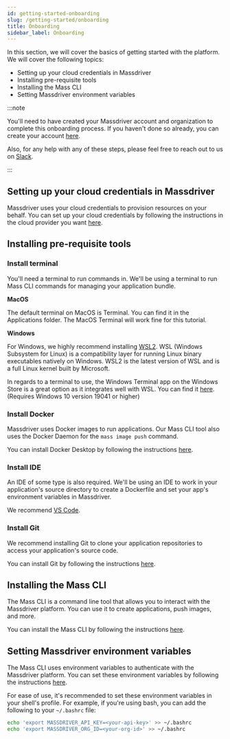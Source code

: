 ```yaml
---
id: getting-started-onboarding
slug: /getting-started/onboarding
title: Onboarding
sidebar_label: Onboarding
---
```


In this section, we will cover the basics of getting started with the platform. We will cover the following topics:
* Setting up your cloud credentials in Massdriver
* Installing pre-requisite tools
* Installing the Mass CLI
* Setting Massdriver environment variables

:::note

You'll need to have created your Massdriver account and organization to complete this onboarding process. If you haven't done so already, you can create your account [here](https://app.massdriver.cloud/register).

Also, for any help with any of these steps, please feel free to reach out to us on [Slack](https://join.slack.com/t/massdrivercommunity/shared_invite/zt-1smvckvdj-jVFpBG2jF5XiYzX2njDCWA).

:::

## Setting up your cloud credentials in Massdriver

Massdriver uses your cloud credentials to provision resources on your behalf. You can set up your cloud credentials by following the instructions in the cloud provider you want [here](https://app.massdriver.cloud/organization/credentials).

## Installing pre-requisite tools

### Install terminal

You'll need a terminal to run commands in. We'll be using a terminal to run Mass CLI commands for managing your application bundle.

**MacOS**

The default terminal on MacOS is Terminal. You can find it in the Applications folder. The MacOS Terminal will work fine for this tutorial.

**Windows**

For Windows, we highly recommend installing [WSL2](https://learn.microsoft.com/en-us/windows/wsl/install). WSL (Windows Subsystem for Linux) is a compatibility layer for running Linux binary executables natively on Windows. WSL2 is the latest version of WSL and is a full Linux kernel built by Microsoft.

In regards to a terminal to use, the Windows Terminal app on the Windows Store is a great option as it integrates well with WSL. You can find it [here](https://apps.microsoft.com/store/detail/windows-terminal/9N0DX20HK701?hl=en-us&gl=us&activetab=pivot%3Aoverviewtab). (Requires Windows 10 version 19041 or higher)

### Install Docker

Massdriver uses Docker images to run applications. Our Mass CLI tool also uses the Docker Daemon for the `mass image push` command. 

You can install Docker Desktop by following the instructions [here](https://docs.docker.com/get-docker/).

### Install IDE

An IDE of some type is also required. We'll be using an IDE to work in your application's source directory to create a Dockerfile and set your app's environment variables in Massdriver.

We recommend [VS Code](https://code.visualstudio.com/). 

### Install Git

We recommend installing Git to clone your application repositories to access your application's source code.

You can install Git by following the instructions [here](https://git-scm.com/book/en/v2/Getting-Started-Installing-Git).

## Installing the Mass CLI

The Mass CLI is a command line tool that allows you to interact with the Massdriver platform. You can use it to create applications, push images, and more.

You can install the Mass CLI by following the instructions [here](/docs/cli/00-overview.md).

## Setting Massdriver environment variables

The Mass CLI uses environment variables to authenticate with the Massdriver platform. You can set these environment variables by following the instructions [here](/docs/cli/00-overview.md###setup).

For ease of use, it's recommended to set these environment variables in your shell's profile. For example, if you're using bash, you can add the following to your `~/.bashrc` file:

```bash
echo 'export MASSDRIVER_API_KEY=<your-api-key>' >> ~/.bashrc
echo 'export MASSDRIVER_ORG_ID=<your-org-id>' >> ~/.bashrc
```
